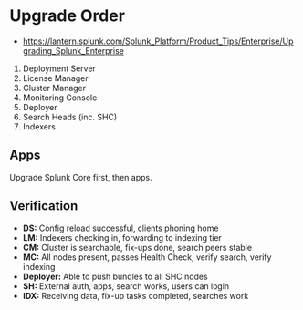 # Upgrade Order

- https://lantern.splunk.com/Splunk_Platform/Product_Tips/Enterprise/Upgrading_Splunk_Enterprise

1. Deployment Server
2. License Manager
3. Cluster Manager
4. Monitoring Console
5. Deployer
6. Search Heads (inc. SHC)
7. Indexers

## Apps

Upgrade Splunk Core first, then apps.

## Verification

- **DS:** Config reload successful, clients phoning home
- **LM:** Indexers checking in, forwarding to indexing tier
- **CM:** Cluster is searchable, fix-ups done, search peers stable
- **MC:** All nodes present, passes Health Check, verify search, verify indexing
- **Deployer:** Able to push bundles to all SHC nodes
- **SH:** External auth, apps, search works, users can login
- **IDX:** Receiving data, fix-up tasks completed, searches work
